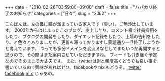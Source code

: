 +++
date = "2010-02-26T03:59:00+09:00"
draft = false
title = "ハバカリ終了のお知らせ"
categories = ["日々"]
slug = "2362"
+++

こんばんは。左の鼻に膿が溜まっている家入です（臭い）。ご無沙汰しています。
2003年からはじまったこのブログ、炎上したり、コメント欄で社員採用をしたり、ブクログの開発をしたり、ダイエット記録をしたり、上場の告知をしたり、と色々とありましたが、更新も滞っておりますし表題通り一旦終了しようかと考えています。
つっても多分ドメインを変えるなどしてまたいつか再開すると思うので、その際はまた案内させていただきますね。
フィードも引き継ぐ予定なのでそのままで大丈夫です。
また、twitterは割と頻度高くどうでも良い事を書いているので興味があればぜひ。facebookやmixiもどうぞ。
<a href="http://twitter.com/hbkr" target="_blank">twitter</a>
<a href="http://www.facebook.com/ieiri" target="_blank">facebook</a>
<a href="http://mixi.jp/show_friend.pl?id=3618128" target="_blank">mixi</a>
じゃあの。
